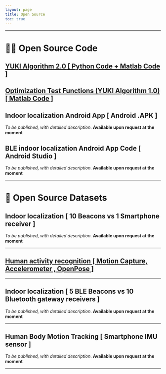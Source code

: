 ```yaml
---
layout: page
title: Open Source
toc: true
---
```


---

# 👨‍💻 Open Source Code

<!-- ## <a href="{{site.baseurl}}/posts/Yuki-Algorithm-01"> **YUKI Algorithm 1.0** [ Matlab Code ] </a>  -->

## <a href="{{site.baseurl}}/posts/Yuki-Algorithm-02"> **YUKI Algorithm 2.0** [ Python Code + Matlab Code ] </a>

## <a href="{{site.baseurl}}/posts/plugin-optimization-testing"> **Optimization Test Functions (YUKI Algorithm 1.0)** [ Matlab Code ] </a>

##  Indoor localization **Android App** [ Android .APK ]

*To be published, with detailed description*. **Available upon request at the moment**

## BLE indoor localization **Android App Code** [ Android Studio ]  

*To be published, with detailed description*. **Available upon request at the moment**

---

# 💾 Open Source Datasets

## Indoor localization [ **10 Beacons** vs **1 Smartphone receiver** ]

*To be published, with detailed description*. **Available upon request at the moment**

---

## <a href="{{site.baseurl}}/posts/Human-Activity-Recognition"> Human activity recognition [ **Motion Capture**, **Accelerometer** , **OpenPose** ] </a>

---

## Indoor localization [ **5 BLE Beacons** vs **10 Bluetooth gateway receivers** ]

*To be published, with detailed description*. **Available upon request at the moment**

---

## Human Body Motion Tracking [ **Smartphone IMU sensor** ]

*To be published, with detailed description*. **Available upon request at the moment**

---
